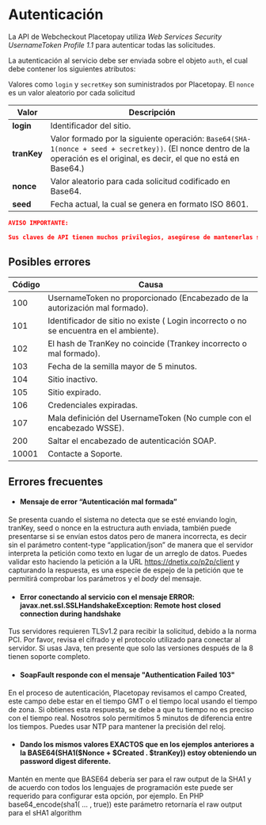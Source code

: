 # Autenticación

La API de Webcheckout Placetopay utiliza *Web Services Security
UsernameToken Profile 1.1* para autenticar todas las solicitudes.

La autenticación al servicio debe ser enviada sobre el objeto `auth`, el cual debe contener los siguientes atributos:

Valores como `login` y `secretKey` son suministrados por Placetopay.
El `nonce` es un valor aleatorio por cada solicitud

Valor | Descripción
---------|----------
 **login** | Identificador del sitio.
 **tranKey** | Valor formado por la siguiente operación: `Base64(SHA-1(nonce + seed + secretkey))`. (El nonce dentro de la operación es el original, es decir, el que no está en Base64.)
 **nonce** | Valor aleatorio para cada solicitud codificado en Base64.
 **seed** | Fecha actual, la cual se genera en formato ISO 8601.


```json
AVISO IMPORTANTE:

Sus claves de API tienen muchos privilegios, asegúrese de mantenerlas seguras. No comparta sus claves secretas de API en áreas de acceso público como GitHub, código del lado del cliente, etc.
```

## Posibles errores


Código | Causa
---------|----------
 100 | UsernameToken no proporcionado (Encabezado de la autorización mal formado).
 101 | Identificador de sitio no existe ( Login incorrecto o no se encuentra en el ambiente).
 102 | 	El hash de TranKey no coincide (Trankey incorrecto o mal formado).
 103 | Fecha de la semilla mayor de 5 minutos.
 104 | Sitio inactivo.
 105| Sitio expirado.
 106 | Credenciales expiradas.
 107| Mala definición del UsernameToken (No cumple con el encabezado WSSE).
 200| Saltar el encabezado de autenticación SOAP.
 10001| Contacte a Soporte.

## Errores frecuentes

- #### **Mensaje de error “Autenticación mal formada”**

Se presenta cuando el sistema no detecta que se esté enviando login, tranKey, seed o nonce en la estructura auth enviada, también puede presentarse si se envían estos datos pero de manera incorrecta, es decir sin el parámetro content-type “application/json” de manera que el servidor interpreta la petición como texto en lugar de un arreglo de datos. Puedes validar esto haciendo la petición a la URL https://dnetix.co/p2p/client y capturando la respuesta, es una especie de espejo de la petición que te permitirá comprobar los parámetros y el *body* del mensaje.

- #### **Error conectando al servicio con el mensaje ERROR: javax.net.ssl.SSLHandshakeException: Remote host closed connection during handshake**

Tus servidores requieren TLSv1.2 para recibir la solicitud, debido a la norma PCI. Por favor, revisa el cifrado y el protocolo utilizado para conectar al servidor. Si usas Java, ten presente que solo las versiones después de la 8 tienen soporte completo.

- #### **SoapFault responde con el mensaje "Authentication Failed 103"**

En el proceso de autenticación, Placetopay revisamos el campo Created, este campo debe estar en el tiempo GMT o el tiempo local usando el tiempo de zona. Si obtienes esta respuesta, se debe a que tu tiempo no es preciso con el tiempo real. Nosotros solo permitimos 5 minutos de diferencia entre los tiempos. Puedes usar NTP para mantener la precisión del reloj.

- #### **Dando los mismos valores EXACTOS que en los ejemplos anteriores a la BASE64(SHA1($Nonce + $Created . $tranKey)) estoy obteniendo un password digest diferente.**

Mantén en mente que BASE64 debería ser para el raw output de la SHA1 y de acuerdo con todos los lenguajes de programación este puede ser requerido para configurar esta opción, por ejemplo. En PHP base64_encode(sha1( … , true)) este parámetro retornaría el raw output para el sHA1 algorithm

